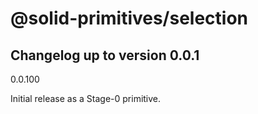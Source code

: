 # @solid-primitives/selection

## Changelog up to version 0.0.1

0.0.100

Initial release as a Stage-0 primitive.
